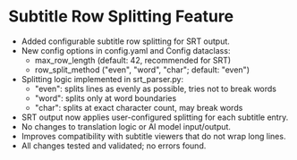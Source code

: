 # Subtitle Row Splitting Feature

- Added configurable subtitle row splitting for SRT output.
- New config options in config.yaml and Config dataclass:
  - max_row_length (default: 42, recommended for SRT)
  - row_split_method ("even", "word", "char"; default: "even")
- Splitting logic implemented in srt_parser.py:
  - "even": splits lines as evenly as possible, tries not to break words
  - "word": splits only at word boundaries
  - "char": splits at exact character count, may break words
- SRT output now applies user-configured splitting for each subtitle entry.
- No changes to translation logic or AI model input/output.
- Improves compatibility with subtitle viewers that do not wrap long lines.
- All changes tested and validated; no errors found.
